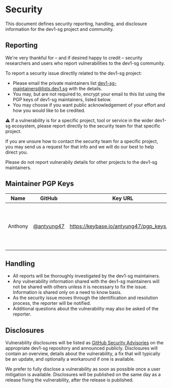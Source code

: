 # Security

This document defines security reporting, handling, and disclosure information for the dev1-sg project and community.

## Reporting

We're very thankful for – and if desired happy to credit – security researchers and users who report vulnerabilities to the dev1-sg community.

To report a security issue directlly related to the dev1-sg project:

- Please email the private maintainers list <dev1-sg-maintainers@lists.dev1.sg> with the details.
- You may, but are not required to, encrypt your email to this list using the PGP keys of dev1-sg maintainers, listed below.
- You may choose if you want public acknowledgement of your effort and how you would like to be credited.

⚠️ If a vulnerability is for a specific project, tool or service in the wider dev1-sg ecosystem, please report directly to the security team for that specific project.

If you are unsure how to contact the security team for a specific project, you may send us a request for that info and we will do our best to help direct you.

Please do not report vulnerabily details for other projects to the dev1-sg maintainers.


## Maintainer PGP Keys

| Name         | GitHub                                  | Key URL                                 | Fingerprint                                         |
|--------------|------------------------------------------|------------------------------------------|-----------------------------------------------------|
| Anthony | [@antyung47](https://github.com/antyung47) | <https://keybase.io/antyung47/pgp_keys.asc> | DBEF 8F98 8C3E AD40 9BB0 F250 B4D3 D9CB FE5E 64DE |


## Handling

- All reports will be thoroughly investigated by the dev1-sg maintainers.
- Any vulnerability information shared with the dev1-sg maintainers will not be shared with others unless it is necessary to fix the issue.
  Information is shared only on a need to know basis.
- As the security issue moves through the identification and resolution process, the reporter will be notified.
- Additional questions about the vulnerability may also be asked of the reporter.

## Disclosures

Vulnerability disclosures will be listed as [GitHub Security Advisories](https://docs.github.com/en/code-security/security-advisories) on the appropriate dev1-sg repository and announced publicly.
Disclosures will contain an overview, details about the vulnerability, a fix that will typically be an update, and optionally a workaround if one is available.

We prefer to fully disclose a vulnerability as soon as possible once a user mitigation is available.
Disclosures will be published on the same day as a release fixing the vulnerability, after the release is published.
